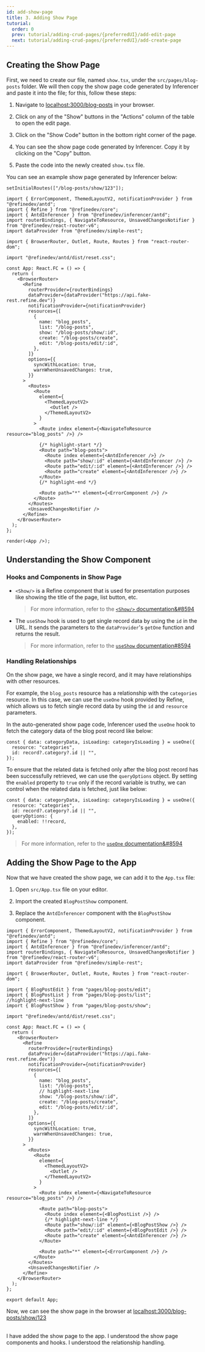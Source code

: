 ```yaml
---
id: add-show-page
title: 3. Adding Show Page
tutorial:
  order: 0
  prev: tutorial/adding-crud-pages/{preferredUI}/add-edit-page
  next: tutorial/adding-crud-pages/{preferredUI}/add-create-page
---
```


## Creating the Show Page

First, we need to create our file, named `show.tsx`, under the `src/pages/blog-posts` folder. We will then copy the show page code generated by Inferencer and paste it into the file; for this, follow these steps:

1. Navigate to <a href="http://localhost:3000/blog-posts" rel="noopener noreferrer nofollow">localhost:3000/blog-posts</a> in your browser.

2. Click on any of the "Show" buttons in the "Actions" column of the table to open the edit page.

3. Click on the "Show Code" button in the bottom right corner of the page.

4. You can see the show page code generated by Inferencer. Copy it by clicking on the "Copy" button.

5. Paste the code into the newly created `show.tsx` file.

You can see an example show page generated by Inferencer below:

```tsx live previewOnly previewHeight=600px url=http://localhost:3000/blog-posts/show/123
setInitialRoutes(["/blog-posts/show/123"]);

import { ErrorComponent, ThemedLayoutV2, notificationProvider } from "@refinedev/antd";
import { Refine } from "@refinedev/core";
import { AntdInferencer } from "@refinedev/inferencer/antd";
import routerBindings, { NavigateToResource, UnsavedChangesNotifier } from "@refinedev/react-router-v6";
import dataProvider from "@refinedev/simple-rest";

import { BrowserRouter, Outlet, Route, Routes } from "react-router-dom";

import "@refinedev/antd/dist/reset.css";

const App: React.FC = () => {
  return (
    <BrowserRouter>
      <Refine
        routerProvider={routerBindings}
        dataProvider={dataProvider("https://api.fake-rest.refine.dev")}
        notificationProvider={notificationProvider}
        resources={[
          {
            name: "blog_posts",
            list: "/blog-posts",
            show: "/blog-posts/show/:id",
            create: "/blog-posts/create",
            edit: "/blog-posts/edit/:id",
          },
        ]}
        options={{
          syncWithLocation: true,
          warnWhenUnsavedChanges: true,
        }}
      >
        <Routes>
          <Route
            element={
              <ThemedLayoutV2>
                <Outlet />
              </ThemedLayoutV2>
            }
          >
            <Route index element={<NavigateToResource resource="blog_posts" />} />

            {/* highlight-start */}
            <Route path="blog-posts">
              <Route index element={<AntdInferencer />} />
              <Route path="show/:id" element={<AntdInferencer />} />
              <Route path="edit/:id" element={<AntdInferencer />} />
              <Route path="create" element={<AntdInferencer />} />
            </Route>
            {/* highlight-end */}

            <Route path="*" element={<ErrorComponent />} />
          </Route>
        </Routes>
        <UnsavedChangesNotifier />
      </Refine>
    </BrowserRouter>
  );
};

render(<App />);
```

## Understanding the Show Component

### Hooks and Components in Show Page

- `<Show/>` is a Refine component that is used for presentation purposes like showing the title of the page, list button, etc.

  > For more information, refer to the [`<Show/>` documentation&#8594](/docs/ui-integrations/ant-design/components/basic-views/show)

- The `useShow` hook is used to get single record data by using the `id` in the URL. It sends the parameters to the `dataProvider`'s `getOne` function and returns the result.

  > For more information, refer to the [`useShow` documentation#8594](/docs/data/hooks/use-show)

### Handling Relationships

On the show page, we have a single record, and it may have relationships with other resources.

For example, the `blog_posts` resource has a relationship with the `categories` resource. In this case, we can use the `useOne` hook provided by Refine, which allows us to fetch single record data by using the `id` and `resource` parameters.

In the auto-generated show page code, Inferencer used the `useOne` hook to fetch the category data of the blog post record like below:

```tsx
const { data: categoryData, isLoading: categoryIsLoading } = useOne({
  resource: "categories",
  id: record?.category?.id || "",
});
```

To ensure that the related data is fetched only after the blog post record has been successfully retrieved, we can use the `queryOptions` object. By setting the `enabled` property to `true` only if the record variable is truthy, we can control when the related data is fetched, just like below:

```tsx
const { data: categoryData, isLoading: categoryIsLoading } = useOne({
  resource: "categories",
  id: record?.category?.id || "",
  queryOptions: {
    enabled: !!record,
  },
});
```

> For more information, refer to the [`useOne` documentation&#8594](/docs/data/hooks/use-one)

## Adding the Show Page to the App

Now that we have created the show page, we can add it to the `App.tsx` file:

1. Open `src/App.tsx` file on your editor.

2. Import the created `BlogPostShow` component.

3. Replace the `AntdInferencer` component with the `BlogPostShow` component.

```tsx title="src/App.tsx"
import { ErrorComponent, ThemedLayoutV2, notificationProvider } from "@refinedev/antd";
import { Refine } from "@refinedev/core";
import { AntdInferencer } from "@refinedev/inferencer/antd";
import routerBindings, { NavigateToResource, UnsavedChangesNotifier } from "@refinedev/react-router-v6";
import dataProvider from "@refinedev/simple-rest";

import { BrowserRouter, Outlet, Route, Routes } from "react-router-dom";

import { BlogPostEdit } from "pages/blog-posts/edit";
import { BlogPostList } from "pages/blog-posts/list";
//highlight-next-line
import { BlogPostShow } from "pages/blog-posts/show";

import "@refinedev/antd/dist/reset.css";

const App: React.FC = () => {
  return (
    <BrowserRouter>
      <Refine
        routerProvider={routerBindings}
        dataProvider={dataProvider("https://api.fake-rest.refine.dev")}
        notificationProvider={notificationProvider}
        resources={[
          {
            name: "blog_posts",
            list: "/blog-posts",
            // highlight-next-line
            show: "/blog-posts/show/:id",
            create: "/blog-posts/create",
            edit: "/blog-posts/edit/:id",
          },
        ]}
        options={{
          syncWithLocation: true,
          warnWhenUnsavedChanges: true,
        }}
      >
        <Routes>
          <Route
            element={
              <ThemedLayoutV2>
                <Outlet />
              </ThemedLayoutV2>
            }
          >
            <Route index element={<NavigateToResource resource="blog_posts" />} />

            <Route path="blog-posts">
              <Route index element={<BlogPostList />} />
              {/* highlight-next-line */}
              <Route path="show/:id" element={<BlogPostShow />} />
              <Route path="edit/:id" element={<BlogPostEdit />} />
              <Route path="create" element={<AntdInferencer />} />
            </Route>

            <Route path="*" element={<ErrorComponent />} />
          </Route>
        </Routes>
        <UnsavedChangesNotifier />
      </Refine>
    </BrowserRouter>
  );
};

export default App;
```

Now, we can see the show page in the browser at <a href="http://localhost:3000/blog-posts/show/123" rel="noopener noreferrer nofollow">localhost:3000/blog-posts/show/123</a>

<br/>

<Checklist>

<ChecklistItem id="add-show-page-antd">
I have added the show page to the app.
</ChecklistItem>
<ChecklistItem id="add-show-page-antd-2">
I understood the show page components and hooks.
</ChecklistItem>
<ChecklistItem id="add-show-page-antd-3">
I understood the relationship handling.
</ChecklistItem>

</Checklist>
